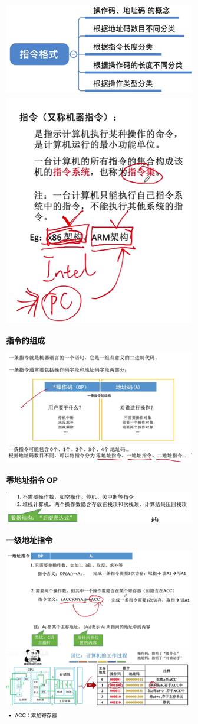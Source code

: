 


![输入图片说明](/imgs/2025-08-10/CrqEzQazqViHptQs.png)


![输入图片说明](/imgs/2025-08-10/y11dTrarPsESb0Sy.png)
## 指令的组成
![输入图片说明](/imgs/2025-08-10/vkD9SSs0pUcBLLd1.png)
![输入图片说明](/imgs/2025-08-10/gJiE2HTJVcdjjxTG.png)

## 零地址指令 OP
![输入图片说明](/imgs/2025-08-10/E0oTwtoxv8KfH0Z0.png)
## 一级地址指令 
![输入图片说明](/imgs/2025-08-10/JGPQLhmT5GVvD3No.png)
![输入图片说明](/imgs/2025-08-10/UgxLLhjLXV8GWBVR.png)
- ACC：累加寄存器 

<!--stackedit_data:
eyJoaXN0b3J5IjpbLTIwMTkyNTI0MjAsMTAwMTk1MDA2Nl19
-->